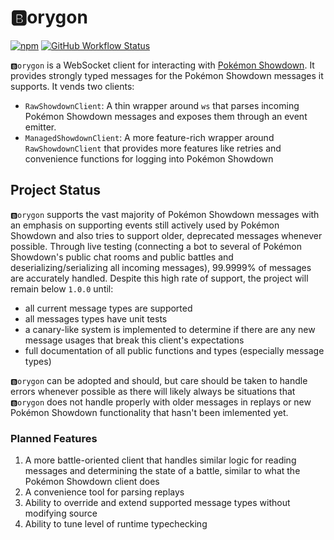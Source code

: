 # 🅱️orygon
[![npm](https://img.shields.io/npm/v/borygon?logo=npm&logoColor=white&style=flat-square)](https://www.npmjs.com/package/borygon)
[![GitHub Workflow Status](https://img.shields.io/github/actions/workflow/status/MrSableye/borygon/main.yml?logo=github&logoColor=white&style=flat-square)](https://github.com/MrSableye/borygon/actions/workflows/main.yml)

`🅱️orygon` is a WebSocket client for interacting with [Pokémon Showdown](https://github.com/smogon/pokemon-showdown). It provides strongly typed messages for the Pokémon Showdown messages it supports.  It vends two clients:

- `RawShowdownClient`: A thin wrapper around `ws` that parses incoming Pokémon Showdown messages and exposes them through an event emitter.
- `ManagedShowdownClient`: A more feature-rich wrapper around `RawShowdownClient` that provides more features like retries and convenience functions for logging into Pokémon Showdown

## Project Status
`🅱️orygon` supports the vast majority of Pokémon Showdown messages with an emphasis on supporting events still actively used by Pokémon Showdown and also tries to support older, deprecated messages whenever possible. Through live testing (connecting a bot to several of Pokémon Showdown's public chat rooms and public battles and deserializing/serializing all incoming messages), 99.9999% of messages are accurately handled. Despite this high rate of support, the project will remain below `1.0.0` until:

- all current message types are supported
- all messages types have unit tests
- a canary-like system is implemented to determine if there are any new message usages that break this client's expectations
- full documentation of all public functions and types (especially message types)

`🅱️orygon` can be adopted and should, but care should be taken to handle errors whenever possible as there will likely always be situations that `🅱️orygon` does not handle properly with older messages in replays or new Pokémon Showdown functionality that hasn't been imlemented yet.

### Planned Features
1. A more battle-oriented client that handles similar logic for reading messages and determining the state of a battle, similar to what the Pokémon Showdown client does
2. A convenience tool for parsing replays
3. Ability to override and extend supported message types without modifying source
4. Ability to tune level of runtime typechecking